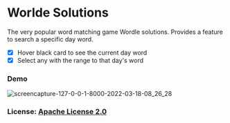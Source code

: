 # Worlde Solutions
The very popular word matching game Wordle solutions. Provides a feature to search a specific day word.
- [x] Hover black card to see the current day word
- [x] Select any with the range to that day's word

### Demo 
![screencapture-127-0-0-1-8000-2022-03-18-08_26_28](https://user-images.githubusercontent.com/17263976/158925826-9b8ea550-2dc6-4e79-9d42-292d60c9c489.png)

### License: [Apache License 2.0](https://github.com/mhhabib/Potato_Crackers/blob/main/LICENSE)
